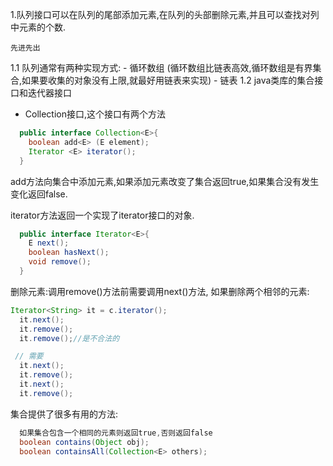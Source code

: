 1.队列接口可以在队列的尾部添加元素,在队列的头部删除元素,并且可以查找对列中元素的个数.

    先进先出

 1.1 队列通常有两种实现方式:
    - 循环数组 (循环数组比链表高效,循环数组是有界集合,如果要收集的对象没有上限,就最好用链表来实现)
    - 链表
 1.2 java类库的集合接口和迭代器接口
  - Collection接口,这个接口有两个方法
  ```java
    public interface Collection<E>{
      boolean add<E> (E element);
      Iterator <E> iterator();
    }

  ```
  add方法向集合中添加元素,如果添加元素改变了集合返回true,如果集合没有发生变化返回false.

  iterator方法返回一个实现了iterator接口的对象.
  ```java
    public interface Iterator<E>{
      E next();
      boolean hasNext();
      void remove();
    }
  ```
  删除元素:调用remove()方法前需要调用next()方法,
  如果删除两个相邻的元素:
  ```java
  Iterator<String> it = c.iterator();
    it.next();
    it.remove();
    it.remove();//是不合法的

   // 需要
    it.next();
    it.remove();
    it.next();
    it.remove();
  ```
  集合提供了很多有用的方法:
  ```java
    如果集合包含一个相同的元素则返回true,否则返回false
    boolean contains(Object obj);
    boolean containsAll(Collection<E> others);
  ```
